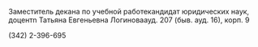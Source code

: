 Заместитель декана по учебной работекандидат юридических наук, доцентn
Татьяна Евгеньевна Логиноваауд. 207 (быв. ауд. 16), корп. 9
(342) 2-396-695 